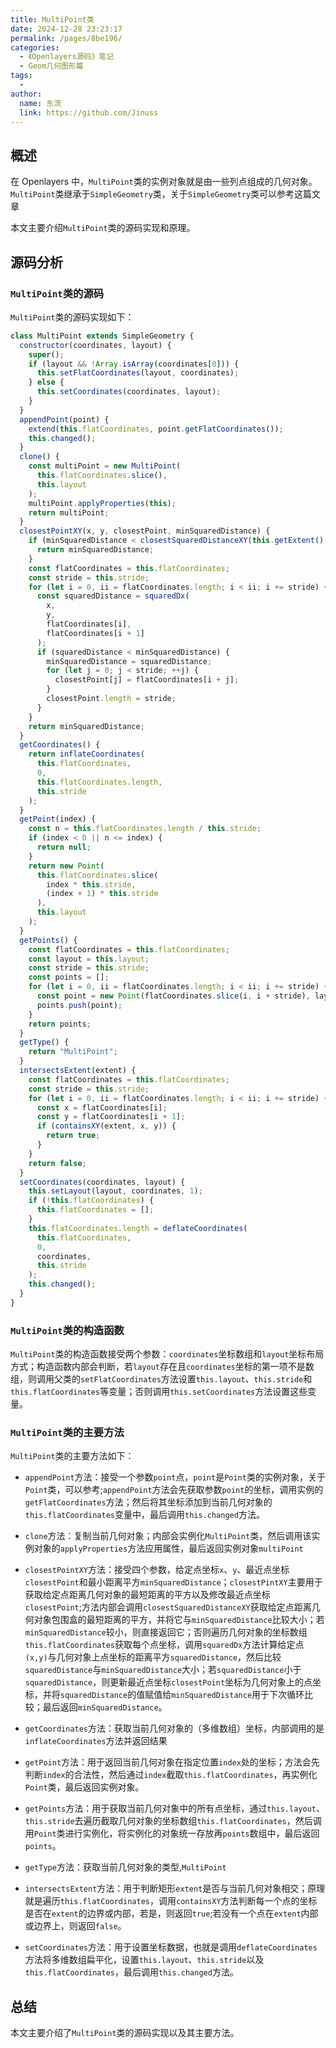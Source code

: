 ```yaml
---
title: MultiPoint类
date: 2024-12-28 23:23:17
permalink: /pages/8be196/
categories:
  - 《Openlayers源码》笔记
  - Geom几何图形篇
tags:
  -
author:
  name: 东流
  link: https://github.com/Jinuss
---
```


## 概述

在 Openlayers 中，`MultiPoint`类的实例对象就是由一些列点组成的几何对象。`MultiPoint`类继承于`SimpleGeometry`类，关于`SimpleGeometry`类可以参考这篇文章[]()

本文主要介绍`MultiPoint`类的源码实现和原理。

## 源码分析

### `MultiPoint`类的源码

`MultiPoint`类的源码实现如下：

```js
class MultiPoint extends SimpleGeometry {
  constructor(coordinates, layout) {
    super();
    if (layout && !Array.isArray(coordinates[0])) {
      this.setFlatCoordinates(layout, coordinates);
    } else {
      this.setCoordinates(coordinates, layout);
    }
  }
  appendPoint(point) {
    extend(this.flatCoordinates, point.getFlatCoordinates());
    this.changed();
  }
  clone() {
    const multiPoint = new MultiPoint(
      this.flatCoordinates.slice(),
      this.layout
    );
    multiPoint.applyProperties(this);
    return multiPoint;
  }
  closestPointXY(x, y, closestPoint, minSquaredDistance) {
    if (minSquaredDistance < closestSquaredDistanceXY(this.getExtent(), x, y)) {
      return minSquaredDistance;
    }
    const flatCoordinates = this.flatCoordinates;
    const stride = this.stride;
    for (let i = 0, ii = flatCoordinates.length; i < ii; i += stride) {
      const squaredDistance = squaredDx(
        x,
        y,
        flatCoordinates[i],
        flatCoordinates[i + 1]
      );
      if (squaredDistance < minSquaredDistance) {
        minSquaredDistance = squaredDistance;
        for (let j = 0; j < stride; ++j) {
          closestPoint[j] = flatCoordinates[i + j];
        }
        closestPoint.length = stride;
      }
    }
    return minSquaredDistance;
  }
  getCoordinates() {
    return inflateCoordinates(
      this.flatCoordinates,
      0,
      this.flatCoordinates.length,
      this.stride
    );
  }
  getPoint(index) {
    const n = this.flatCoordinates.length / this.stride;
    if (index < 0 || n <= index) {
      return null;
    }
    return new Point(
      this.flatCoordinates.slice(
        index * this.stride,
        (index + 1) * this.stride
      ),
      this.layout
    );
  }
  getPoints() {
    const flatCoordinates = this.flatCoordinates;
    const layout = this.layout;
    const stride = this.stride;
    const points = [];
    for (let i = 0, ii = flatCoordinates.length; i < ii; i += stride) {
      const point = new Point(flatCoordinates.slice(i, i + stride), layout);
      points.push(point);
    }
    return points;
  }
  getType() {
    return "MultiPoint";
  }
  intersectsExtent(extent) {
    const flatCoordinates = this.flatCoordinates;
    const stride = this.stride;
    for (let i = 0, ii = flatCoordinates.length; i < ii; i += stride) {
      const x = flatCoordinates[i];
      const y = flatCoordinates[i + 1];
      if (containsXY(extent, x, y)) {
        return true;
      }
    }
    return false;
  }
  setCoordinates(coordinates, layout) {
    this.setLayout(layout, coordinates, 1);
    if (!this.flatCoordinates) {
      this.flatCoordinates = [];
    }
    this.flatCoordinates.length = deflateCoordinates(
      this.flatCoordinates,
      0,
      coordinates,
      this.stride
    );
    this.changed();
  }
}
```

### `MultiPoint`类的构造函数

`MultiPoint`类的构造函数接受两个参数：`coordinates`坐标数组和`layout`坐标布局方式；构造函数内部会判断，若`layout`存在且`coordinates`坐标的第一项不是数组，则调用父类的`setFlatCoordinates`方法设置`this.layout`、`this.stride`和`this.flatCoordinates`等变量；否则调用`this.setCoordinates`方法设置这些变量。

### `MultiPoint`类的主要方法

`MultiPoint`类的主要方法如下：

- `appendPoint`方法：接受一个参数`point`点，`point`是`Point`类的实例对象，关于`Point`类，可以参考[]();`appendPoint`方法会先获取参数`point`的坐标，调用实例的`getFlatCoordinates`方法；然后将其坐标添加到当前几何对象的`this.flatCoordinates`变量中，最后调用`this.changed`方法。

- `clone`方法：复制当前几何对象；内部会实例化`MultiPoint`类，然后调用该实例对象的`applyProperties`方法应用属性，最后返回实例对象`multiPoint`

- `closestPointXY`方法：接受四个参数，给定点坐标`x`、`y`、最近点坐标`closestPoint`和最小距离平方`minSquaredDistance`；`closestPintXY`主要用于获取给定点距离几何对象的最短距离的平方以及修改最近点坐标`closestPoint`;方法内部会调用`closestSquaredDistanceXY`获取给定点距离几何对象包围盒的最短距离的平方，并将它与`minSquaredDistance`比较大小；若`minSquaredDistance`较小，则直接返回它；否则遍历几何对象的坐标数组`this.flatCoordinates`获取每个点坐标，调用`squaredDx`方法计算给定点`(x,y)`与几何对象上点坐标的距离平方`squaredDistance`，然后比较`squaredDistance`与`minSquaredDistance`大小；若`squaredDistance`小于`squaredDistance`，则更新最近点坐标`closestPoint`坐标为几何对象上的点坐标，并将`squaredDistance`的值赋值给`minSquaredDistance`用于下次循环比较；最后返回`minSquaredDistance`。

- `getCoordinates`方法：获取当前几何对象的（多维数组）坐标，内部调用的是`inflateCoordinates`方法并返回结果

- `getPoint`方法：用于返回当前几何对象在指定位置`index`处的坐标；方法会先判断`index`的合法性，然后通过`index`截取`this.flatCoordinates`，再实例化`Point`类，最后返回实例对象。

- `getPoints`方法：用于获取当前几何对象中的所有点坐标，通过`this.layout`、`this.stride`去遍历截取几何对象的坐标数组`this.flatCoordinates`，然后调用`Point`类进行实例化，将实例化的对象统一存放再`points`数组中，最后返回`points`。

- `getType`方法：获取当前几何对象的类型,`MultiPoint`

- `intersectsExtent`方法：用于判断矩形`extent`是否与当前几何对象相交；原理就是遍历`this.flatCoordinates`，调用`containsXY`方法判断每一个点的坐标是否在`extent`的边界或内部，若是，则返回`true`;若没有一个点在`extent`内部或边界上，则返回`false`。

- `setCoordinates`方法：用于设置坐标数据，也就是调用`deflateCoordinates`方法将多维数组扁平化，设置`this.layout`、`this.stride`以及`this.flatCoordinates`，最后调用`this.changed`方法。

## 总结

本文主要介绍了`MultiPoint`类的源码实现以及其主要方法。
